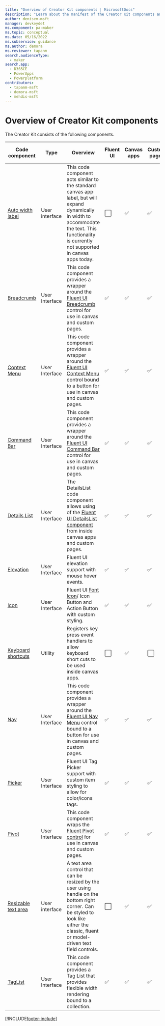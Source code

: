 ```yaml
---
title: "Overview of Creator Kit components | MicrosoftDocs"
description: "Learn about the manifest of the Creator Kit components and assets."
author: denisem-msft
manager: devkeydet
ms.component: pa-maker
ms.topic: conceptual
ms.date: 05/16/2022
ms.subservice: guidance
ms.author: demora
ms.reviewer: tapanm
search.audienceType: 
  - maker
search.app: 
  - D365CE
  - PowerApps
  - Powerplatform
contributors:
  - tapanm-msft
  - demora-msft
  - mehdis-msft
---
```


# Overview of Creator Kit components

The Creator Kit consists of the following components.

| Code component | Type | Overview | Fluent UI | Canvas apps | Custom pages | Model-driven apps |
| ---------------------------------------- | -------------- | ------------------------------------------------------------ | --------- | ----------- | ------------ | ----------------- |
| [Auto width label](autowidthlabel.md) | User interface | This code component acts similar to the standard canvas app label, but will expand dynamically in width to accommodate the text. This functionality is currently not supported in canvas apps today. | ⬜ | ✅ | ✅| ⬜ |
| [Breadcrumb](breadcrumb.md) | User Interface | This code component provides a wrapper around the [Fluent UI Breadcrumb](https://developer.microsoft.com/fluentui#/controls/web/breadcrumb) control for use in canvas and custom pages. | ✅ | ✅ | ✅| ⬜ |
| [Context Menu](contextmenu.md) | User Interface | This code component provides a wrapper around the [Fluent UI Context Menu](https://developer.microsoft.com/fluentui#/controls/web/contextualmenu) control bound to a button for use in canvas and custom pages. | ✅ | ✅ | ✅| ⬜ |
| [Command Bar](commandbar.md) | User Interface | This code component provides a wrapper around the [Fluent UI Command Bar](https://developer.microsoft.com/fluentui#/controls/web/commandbar) control for use in canvas and custom pages. | ✅ | ✅ | ✅| ⬜ |
| [Details List](detailslist.md) | User Interface | The DetailsList code component allows using of the [Fluent UI DetailsList component](https://developer.microsoft.com/fluentui#/controls/web/detailslist) from inside canvas apps and custom pages. | ✅ | ✅ | ✅| ⬜ |
| [Elevation](elevation.md) | User Interface | Fluent UI elevation support with mouse hover events. | ✅ | ✅ | ✅ | ⬜ |
| [Icon](icon.md) | User Interface | Fluent UI [Font Icon](https://developer.microsoft.com/fluentui#/controls/web/icon)/ Icon Button and Action Button with custom styling. | ✅ | ✅ | ✅| ⬜ |
| [Keyboard shortcuts](keyboardshortcuts.md) | Utility | Registers key press event handlers to allow keyboard short cuts to be used inside canvas apps. | ⬜ | ✅ | ⬜ | ⬜ |
| [Nav](nav.md) | User Interface | This code component provides a wrapper around the [Fluent UI Nav Menu](https://developer.microsoft.com/fluentui#/controls/web/nav) control bound to a button for use in canvas and custom pages. | ✅ | ✅ | ✅| ⬜ |
| [Picker](picker.md) | User Interface | Fluent UI Tag Picker support with custom item styling to allow for color/icons tags. | ✅ | ✅ | ✅| ⬜ |
| [Pivot](pivot.md) | User Interface | This code component wraps the [Fluent Pivot control](https://developer.microsoft.com/fluentui#/controls/web/pivot) for use in canvas and custom pages. | ✅ | ✅ | ✅| ⬜ |
| [Resizable text area](resizabletextarea.md) | User interface | A text area control that can be resized by the user using handle on the bottom right corner. Can be styled to look like either the classic, fluent or model-driven text field controls. | ⬜ | ✅ | ✅ | ✅ |
| [TagList](taglist.md) | User Interface | This code component provides a Tag List that provides flexible width rendering bound to a collection. | ✅ | ✅ | ✅| ⬜ |

[!INCLUDE[footer-include](../../includes/footer-banner.md)]